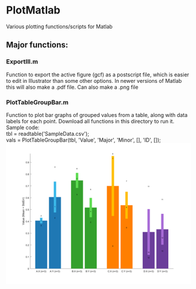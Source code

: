 # PlotMatlab
Various plotting functions/scripts for Matlab

## Major functions:  
### ExportIll.m
Function to export the active figure (gcf) as a postscript file, which is easier to edit in Illustrator than some other options. In newer versions of Matlab this will also make a .pdf file. Can also make a .png file

### PlotTableGroupBar.m  
Function to plot bar graphs of grouped values from a table, along with data labels for each point. Download all functions in this directory to run it. Sample code:  
tbl = readtable('SampleData.csv');  
vals = PlotTableGroupBar(tbl, 'Value', 'Major', 'Minor', [], 'ID', []);  
![alt text](sample.png?raw=true "Title")
